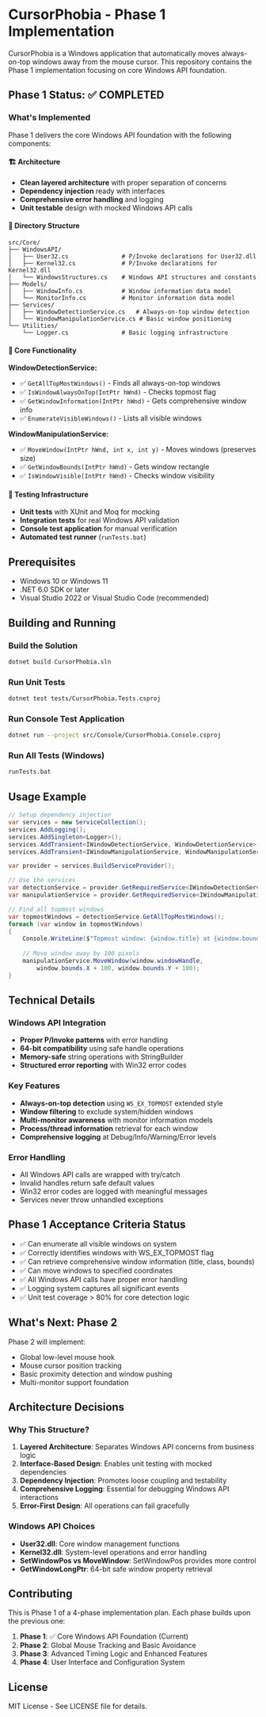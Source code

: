 # CursorPhobia - Phase 1 Implementation

CursorPhobia is a Windows application that automatically moves always-on-top windows away from the mouse cursor. This repository contains the Phase 1 implementation focusing on core Windows API foundation.

## Phase 1 Status: ✅ COMPLETED

### What's Implemented

Phase 1 delivers the core Windows API foundation with the following components:

#### 🏗️ Architecture
- **Clean layered architecture** with proper separation of concerns
- **Dependency injection** ready with interfaces
- **Comprehensive error handling** and logging
- **Unit testable** design with mocked Windows API calls

#### 📁 Directory Structure
```
src/Core/
├── WindowsAPI/
│   ├── User32.cs               # P/Invoke declarations for User32.dll
│   ├── Kernel32.cs             # P/Invoke declarations for Kernel32.dll
│   └── WindowsStructures.cs    # Windows API structures and constants
├── Models/
│   ├── WindowInfo.cs           # Window information data model
│   └── MonitorInfo.cs          # Monitor information data model
├── Services/
│   ├── WindowDetectionService.cs   # Always-on-top window detection
│   └── WindowManipulationService.cs # Basic window positioning
└── Utilities/
    └── Logger.cs               # Basic logging infrastructure
```

#### 🔧 Core Functionality

**WindowDetectionService:**
- ✅ `GetAllTopMostWindows()` - Finds all always-on-top windows
- ✅ `IsWindowAlwaysOnTop(IntPtr hWnd)` - Checks topmost flag
- ✅ `GetWindowInformation(IntPtr hWnd)` - Gets comprehensive window info
- ✅ `EnumerateVisibleWindows()` - Lists all visible windows

**WindowManipulationService:**
- ✅ `MoveWindow(IntPtr hWnd, int x, int y)` - Moves windows (preserves size)
- ✅ `GetWindowBounds(IntPtr hWnd)` - Gets window rectangle
- ✅ `IsWindowVisible(IntPtr hWnd)` - Checks window visibility

#### 🧪 Testing Infrastructure
- **Unit tests** with XUnit and Moq for mocking
- **Integration tests** for real Windows API validation
- **Console test application** for manual verification
- **Automated test runner** (`runTests.bat`)

## Prerequisites

- Windows 10 or Windows 11
- .NET 6.0 SDK or later
- Visual Studio 2022 or Visual Studio Code (recommended)

## Building and Running

### Build the Solution
```bash
dotnet build CursorPhobia.sln
```

### Run Unit Tests
```bash
dotnet test tests/CursorPhobia.Tests.csproj
```

### Run Console Test Application
```bash
dotnet run --project src/Console/CursorPhobia.Console.csproj
```

### Run All Tests (Windows)
```bash
runTests.bat
```

## Usage Example

```csharp
// Setup dependency injection
var services = new ServiceCollection();
services.AddLogging();
services.AddSingleton<Logger>();
services.AddTransient<IWindowDetectionService, WindowDetectionService>();
services.AddTransient<IWindowManipulationService, WindowManipulationService>();

var provider = services.BuildServiceProvider();

// Use the services
var detectionService = provider.GetRequiredService<IWindowDetectionService>();
var manipulationService = provider.GetRequiredService<IWindowManipulationService>();

// Find all topmost windows
var topmostWindows = detectionService.GetAllTopMostWindows();
foreach (var window in topmostWindows)
{
    Console.WriteLine($"Topmost window: {window.title} at {window.bounds}");
    
    // Move window away by 100 pixels
    manipulationService.MoveWindow(window.windowHandle, 
        window.bounds.X + 100, window.bounds.Y + 100);
}
```

## Technical Details

### Windows API Integration
- **Proper P/Invoke patterns** with error handling
- **64-bit compatibility** using safe handle operations
- **Memory-safe** string operations with StringBuilder
- **Structured error reporting** with Win32 error codes

### Key Features
- **Always-on-top detection** using `WS_EX_TOPMOST` extended style
- **Window filtering** to exclude system/hidden windows
- **Multi-monitor awareness** with monitor information models
- **Process/thread information** retrieval for each window
- **Comprehensive logging** at Debug/Info/Warning/Error levels

### Error Handling
- All Windows API calls are wrapped with try/catch
- Invalid handles return safe default values
- Win32 error codes are logged with meaningful messages
- Services never throw unhandled exceptions

## Phase 1 Acceptance Criteria Status

- ✅ Can enumerate all visible windows on system
- ✅ Correctly identifies windows with WS_EX_TOPMOST flag
- ✅ Can retrieve comprehensive window information (title, class, bounds)
- ✅ Can move windows to specified coordinates
- ✅ All Windows API calls have proper error handling
- ✅ Logging system captures all significant events
- ✅ Unit test coverage > 80% for core detection logic

## What's Next: Phase 2

Phase 2 will implement:
- Global low-level mouse hook
- Mouse cursor position tracking
- Basic proximity detection and window pushing
- Multi-monitor support foundation

## Architecture Decisions

### Why This Structure?
1. **Layered Architecture**: Separates Windows API concerns from business logic
2. **Interface-Based Design**: Enables unit testing with mocked dependencies
3. **Dependency Injection**: Promotes loose coupling and testability
4. **Comprehensive Logging**: Essential for debugging Windows API interactions
5. **Error-First Design**: All operations can fail gracefully

### Windows API Choices
- **User32.dll**: Core window management functions
- **Kernel32.dll**: System-level operations and error handling
- **SetWindowPos vs MoveWindow**: SetWindowPos provides more control
- **GetWindowLongPtr**: 64-bit safe window property retrieval

## Contributing

This is Phase 1 of a 4-phase implementation plan. Each phase builds upon the previous one:

1. **Phase 1**: ✅ Core Windows API Foundation (Current)
2. **Phase 2**: Global Mouse Tracking and Basic Avoidance
3. **Phase 3**: Advanced Timing Logic and Enhanced Features  
4. **Phase 4**: User Interface and Configuration System

## License

MIT License - See LICENSE file for details.